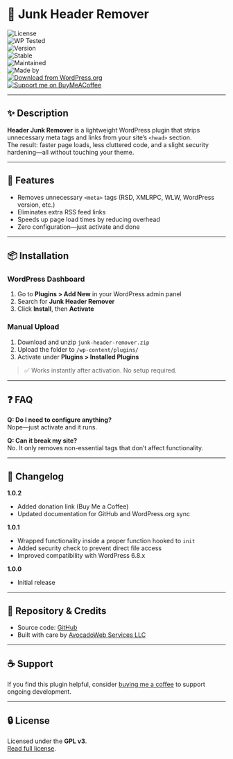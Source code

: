 # 🧹 Junk Header Remover  

![License](https://img.shields.io/badge/license-GPLv3-blue)  
![WP Tested](https://img.shields.io/badge/WordPress-6.8.2-brightgreen)  
![Version](https://img.shields.io/badge/version-1.0.2-orange)  
![Stable](https://img.shields.io/badge/stable-yes-success)  
![Maintained](https://img.shields.io/badge/maintained-yes-green)  
![Made by](https://img.shields.io/badge/made%20by-AvocadoWeb-brightgreen)  
[![Download from WordPress.org](https://img.shields.io/badge/WordPress.org-Download-blue)](https://wordpress.org/plugins/junk-header-remover/)  
[![Support me on BuyMeACoffee](https://img.shields.io/badge/Buy%20Me%20a%20Coffee-Support-orange)](https://buymeacoffee.com/avocadowebservices)  

---

## ✨ Description  

**Header Junk Remover** is a lightweight WordPress plugin that strips unnecessary meta tags and links from your site’s `<head>` section.  
The result: faster page loads, less cluttered code, and a slight security hardening—all without touching your theme.  

---

## 🚀 Features  

- Removes unnecessary `<meta>` tags (RSD, XMLRPC, WLW, WordPress version, etc.)  
- Eliminates extra RSS feed links  
- Speeds up page load times by reducing overhead  
- Zero configuration—just activate and done  

---

## 📦 Installation  

### WordPress Dashboard  
1. Go to **Plugins > Add New** in your WordPress admin panel  
2. Search for **Junk Header Remover**  
3. Click **Install**, then **Activate**  

### Manual Upload  
1. Download and unzip `junk-header-remover.zip`  
2. Upload the folder to `/wp-content/plugins/`  
3. Activate under **Plugins > Installed Plugins**  

> ✅ Works instantly after activation. No setup required.  

---

## ❓ FAQ  

**Q: Do I need to configure anything?**  
Nope—just activate and it runs.  

**Q: Can it break my site?**  
No. It only removes non-essential tags that don’t affect functionality.  

---

## 📖 Changelog  

**1.0.2**  
- Added donation link (Buy Me a Coffee)  
- Updated documentation for GitHub and WordPress.org sync  

**1.0.1**  
- Wrapped functionality inside a proper function hooked to `init`  
- Added security check to prevent direct file access  
- Improved compatibility with WordPress 6.8.x  

**1.0.0**  
- Initial release  

---

## 📂 Repository & Credits  

- Source code: [GitHub](https://github.com/avocadowebservices/junk-header-remover)  
- Built with care by [AvocadoWeb Services LLC](https://avocadoweb.net)  

---

## ☕ Support  

If you find this plugin helpful, consider [buying me a coffee](https://buymeacoffee.com/avocadowebservices) to support ongoing development.  

---

## 🔒 License  

Licensed under the **GPL v3**.  
[Read full license](https://www.gnu.org/licenses/gpl-3.0.html).  
